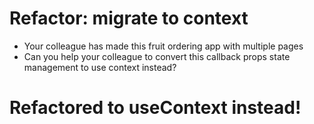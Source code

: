 # Refactor: migrate to context

- Your colleague has made this fruit ordering app with multiple pages
- Can you help your colleague to convert this callback props state management to use context instead?



# Refactored to useContext instead! 
